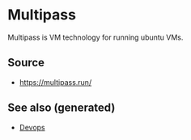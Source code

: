 # Multipass

Multipass is VM technology for running ubuntu VMs.

## Source

  - <https://multipass.run/>

## See also (generated)

  - [Devops](./devops.md)
